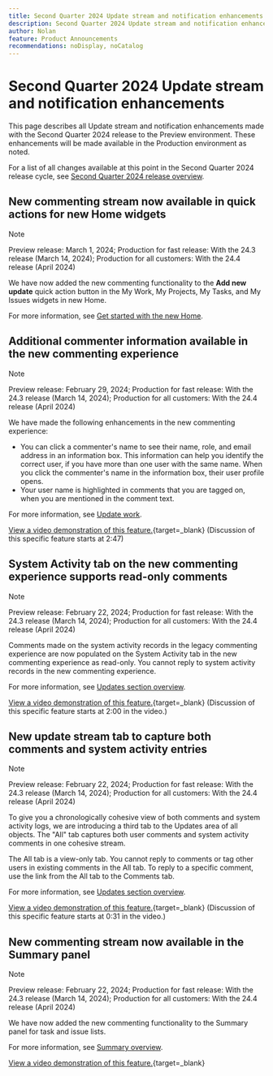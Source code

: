 ```yaml
---
title: Second Quarter 2024 Update stream and notification enhancements
description: Second Quarter 2024 Update stream and notification enhancements
author: Nolan
feature: Product Announcements
recommendations: noDisplay, noCatalog
---
```

# Second Quarter 2024 Update stream and notification enhancements

This page describes all Update stream and notification enhancements made with the Second Quarter 2024 release to the Preview environment. These enhancements will be made available in the Production environment as noted. 

For a list of all changes available at this point in the Second Quarter 2024 release cycle, see [Second Quarter 2024 release overview](/help/quicksilver/product-announcements/product-releases/24-q2-release-activity/24-q2-release-overview.md).

## New commenting stream now available in quick actions for new Home widgets

>[!NOTE]
>
>Preview release: March 1, 2024; Production for fast release: With the 24.3 release (March 14, 2024); Production for all customers: With the 24.4 release (April 2024)

We have now added the new commenting functionality to the **Add new update** quick action button in the My Work, My Projects, My Tasks, and My Issues widgets in new Home.

For more information, see [Get started with the new Home](/help/quicksilver/workfront-basics/using-home/new-home/get-started-with-new-home.md).

## Additional commenter information available in the new commenting experience

>[!NOTE]
>
>Preview release: February 29, 2024; Production for fast release: With the 24.3 release (March 14, 2024); Production for all customers: With the 24.4 release (April 2024)

We have made the following enhancements in the new commenting experience:

* You can click a commenter's name to see their name, role, and email address in an information box. This information can help you identify the correct user, if you have more than one user with the same name. When you click the commenter's name in the information box, their user profile opens.
* Your user name is highlighted in comments that you are tagged on, when you are mentioned in the comment text.

For more information, see [Update work](/help/quicksilver/workfront-basics/updating-work-items-and-viewing-updates/update-work.md).

[View a video demonstration of this feature.](https://video.tv.adobe.com/v/3427992/){target=_blank} (Discussion of this specific feature starts at 2:47)

## System Activity tab on the new commenting experience supports read-only comments

>[!NOTE]
>
>Preview release: February 22, 2024; Production for fast release: With the 24.3 release (March 14, 2024); Production for all customers: With the 24.4 release (April 2024)

Comments made on the system activity records in the legacy commenting experience are now populated on the System Activity tab in the new commenting experience as read-only. You cannot reply to system activity records in the new commenting experience.

For more information, see [Updates section overview](/help/quicksilver/workfront-basics/updating-work-items-and-viewing-updates/updates-tab-overview.md).

[View a video demonstration of this feature.](https://video.tv.adobe.com/v/3427992/){target=_blank} (Discussion of this specific feature starts at 2:00 in the video.)

## New update stream tab to capture both comments and system activity entries

>[!NOTE]
>
>Preview release: February 22, 2024; Production for fast release: With the 24.3 release (March 14, 2024); Production for all customers: With the 24.4 release (April 2024)

To give you a chronologically cohesive view of both comments and system activity logs, we are introducing a third tab to the Updates area of all objects. The "All" tab captures both user comments and system activity comments in one cohesive stream.

The All tab is a view-only tab. You cannot reply to comments or tag other users in existing comments in the All tab. To reply to a specific comment, use the link from the All tab to the Comments tab.

For more information, see [Updates section overview](/help/quicksilver/workfront-basics/updating-work-items-and-viewing-updates/updates-tab-overview.md).

[View a video demonstration of this feature.](https://video.tv.adobe.com/v/3427992/){target=_blank} (Discussion of this specific feature starts at 0:31 in the video.)

## New commenting stream now available in the Summary panel

>[!NOTE]
>
>Preview release: February 22, 2024; Production for fast release: With the 24.3 release (March 14, 2024); Production for all customers: With the 24.4 release (April 2024)

We have now added the new commenting functionality to the Summary panel for task and issue lists.

For more information, see [Summary overview](/help/quicksilver/workfront-basics/the-new-workfront-experience/summary-overview.md).

[View a video demonstration of this feature.](https://video.tv.adobe.com/v/3427991/){target=_blank}
